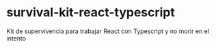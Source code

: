 # survival-kit-react-typescript
Kit de supervivencia para trabajar React con Typescript y no morir en el intento
